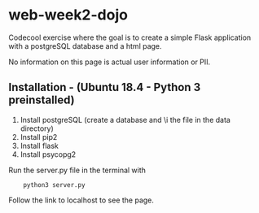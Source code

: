 # web-week2-dojo
Codecool exercise where the goal is to create a simple Flask application with a postgreSQL database and a html page.

No information on this page is actual user information or PII.

## Installation - (Ubuntu 18.4 - Python 3 preinstalled)

1. Install postgreSQL (create a database and \i the file in the data directory)
2. Install pip2 
3. Install flask
4. Install psycopg2

Run the server.py file in the terminal with

        python3 server.py
        
Follow the link to localhost to see the page.

